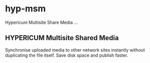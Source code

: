 # hyp-msm

Hypericum Multisite Share Media ...

## HYPERICUM Multisite Shared Media

Synchronise uploaded media to other network sites instantly without duplicating the file itself. Save disk space and publish faster.
